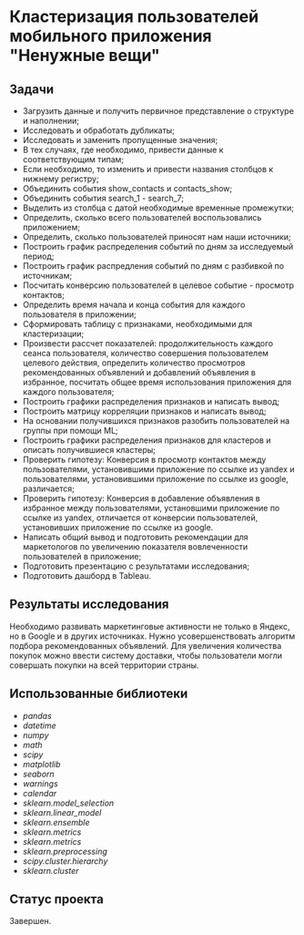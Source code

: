 # Кластеризация пользователей мобильного приложения "Ненужные вещи"

## Задачи
- Загрузить данные и получить первичное представление о структуре и наполнении;
- Исследовать и обработать дубликаты;
- Исследовать и заменить пропущенные значения;
- В тех случаях, где необходимо, привести данные к соответствующим типам;
- Если необходимо, то изменить и привести названия столбцов к нижнему регистру;
- Объединить события show_contacts и contacts_show;
- Объединить события search_1 - search_7;
- Выделить из столбца с датой необходимые временные промежутки;
- Определить, сколько всего пользователей воспользовались приложением;
- Определить, сколько пользователей приносят нам наши источники;
- Построить график распределения событий по дням за исследуемый период;
- Построить график распредления событий по дням с разбивкой по источникам;
- Посчитать конверсию пользователей в целевое событие - просмотр контактов;
- Определить время начала и конца события для каждого пользователя в приложении;
- Сформировать таблицу с признаками, необходимыми для кластеризации;
- Произвести рассчет показателей: продолжительность каждого сеанса пользователя, количество совершения пользователем целевого действия, определить количество просмотров рекомендованных объявлений и добавлений объявления в избранное, посчитать общее время использования приложения для каждого пользователя;
- Построить графики распределения признаков и написать вывод;
- Построить матрицу корреляции признаков и написать вывод;
- На основании получившихся признаков разобить пользователей на группы при помощи ML;
- Построить графики распределения признаков для кластеров и описать получившиеся кластеры;
- Проверить гипотезу: Конверсия в просмотр контактов между пользователями, установившими приложение по ссылке из yandex и пользователями, установившими приложение по ссылке из google, различается;
- Проверить гипотезу: Конверсия в добавление объявления в избранное между пользователями, установшими приложение по ссылке из yandex, отличается от конверсии пользователей, установивших приложение по ссылке из google.
- Написать общий вывод и подготовить рекомендации для маркетологов по увеличению показателя вовлеченности пользователей в приложение;
- Подготовить презентацию с результатами исследования;
- Подготовить дашборд в Tableau.

## Результаты исследования
Необходимо развивать маркетинговые активности не только в Яндекс, но в Google и в других источниках. Нужно усовершенствовать алгоритм подбора рекомендованных объявлений. Для увеличения количества покупок можно ввести систему доставки, чтобы пользователи могли совершать покупки на всей территории страны.

## Использованные библиотеки
- *pandas*
- *datetime*
- *numpy*
- *math*
- *scipy*
- *matplotlib*
- *seaborn*
- *warnings*
- *calendar*
- *sklearn.model_selection*
- *sklearn.linear_model*
- *sklearn.ensemble*
- *sklearn.metrics*
- *sklearn.metrics*
- *sklearn.preprocessing*
- *scipy.cluster.hierarchy*
- *sklearn.cluster*

## Статус проекта
Завершен.

